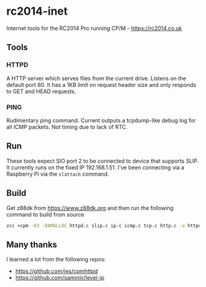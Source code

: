 # rc2014-inet

Internet tools for the RC2014 Pro running CP/M - https://rc2014.co.uk

## Tools

### HTTPD

A HTTP server which serves files from the current drive. Listens on the default port 80. It has a 1KB limit on request header size and only responds to GET and HEAD requests.

### PING

Rudimentary ping command. Current outputs a tcpdump-like debug log for all ICMP packets. Not timing due to lack of RTC.

## Run

These tools expect SIO port 2 to be connected to device that supports SLIP. It currently runs on the fixed IP 192.168.1.51. I've been connecting via a Raspberry Pi via the `slattach` command. 

## Build

Get z88dk from https://www.z88dk.org and then run the following command to build from source

```sh
zcc +cpm -O3 -DAMALLOC httpd.c slip.c ip.c icmp.c tcp.c http.c -o httpd.com -create-app
```

## Many thanks

I learned a lot from the following repos:
- https://github.com/jes/cpmhttpd
- https://github.com/saminiir/level-ip
